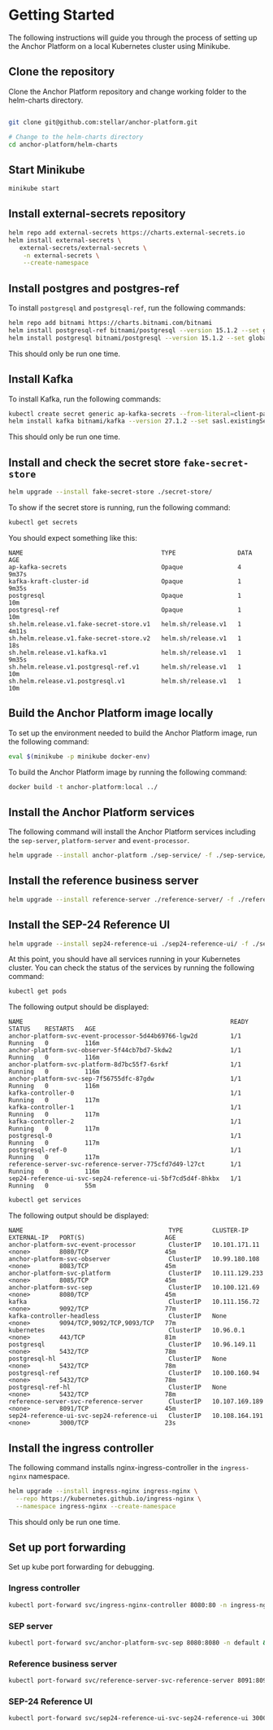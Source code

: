 # Getting Started

The following instructions will guide you through the process of setting up the Anchor Platform on a local Kubernetes cluster using Minikube.

## Clone the repository
Clone the Anchor Platform repository and change working folder to the helm-charts directory.
```bash

git clone git@github.com:stellar/anchor-platform.git

# Change to the helm-charts directory
cd anchor-platform/helm-charts
```

## Start Minikube
```bash
minikube start
```

## Install external-secrets repository
```bash
helm repo add external-secrets https://charts.external-secrets.io
helm install external-secrets \
   external-secrets/external-secrets \
    -n external-secrets \
    --create-namespace
```

## Install postgres and postgres-ref
To install `postgresql` and `postgresql-ref`, run the following commands:
```bash
helm repo add bitnami https://charts.bitnami.com/bitnami
helm install postgresql-ref bitnami/postgresql --version 15.1.2 --set global.postgresql.auth.postgresPassword=123456789
helm install postgresql bitnami/postgresql --version 15.1.2 --set global.postgresql.auth.postgresPassword=123456789
```
This should only be run one time.

## Install Kafka
To install Kafka, run the following commands:
```bash
kubectl create secret generic ap-kafka-secrets --from-literal=client-passwords=123456789 --from-literal=controller-password=123456789 --from-literal=inter-broker-password=123456789 --from-literal=system-user-password=123456789
helm install kafka bitnami/kafka --version 27.1.2 --set sasl.existingSecret=ap-kafka-secrets
```
This should only be run one time.

## Install and check the secret store `fake-secret-store`
```bash
helm upgrade --install fake-secret-store ./secret-store/
```

To show if the secret store is running, run the following command:
```bash
kubectl get secrets
```

You should expect something like this:
```
NAME                                      TYPE                 DATA   AGE
ap-kafka-secrets                          Opaque               4      9m37s
kafka-kraft-cluster-id                    Opaque               1      9m35s
postgresql                                Opaque               1      10m
postgresql-ref                            Opaque               1      10m
sh.helm.release.v1.fake-secret-store.v1   helm.sh/release.v1   1      4m11s
sh.helm.release.v1.fake-secret-store.v2   helm.sh/release.v1   1      18s
sh.helm.release.v1.kafka.v1               helm.sh/release.v1   1      9m35s
sh.helm.release.v1.postgresql-ref.v1      helm.sh/release.v1   1      10m
sh.helm.release.v1.postgresql.v1          helm.sh/release.v1   1      10m
````

## Build the Anchor Platform image locally
To set up the environment needed to build the Anchor Platform image, run the following command:
```bash
eval $(minikube -p minikube docker-env)
```
To build the Anchor Platform image by running the following command:
```bash
docker build -t anchor-platform:local ../
```

## Install the Anchor Platform services
The following command will install the Anchor Platform services including the `sep-server`, `platform-server` and `event-processor`.

```bash
helm upgrade --install anchor-platform ./sep-service/ -f ./sep-service/values.yaml
````

## Install the reference business server
```bash
helm upgrade --install reference-server ./reference-server/ -f ./reference-server/values.yaml
```

## Install the SEP-24 Reference UI
```bash
helm upgrade --install sep24-reference-ui ./sep24-reference-ui/ -f ./sep24-reference-ui/values.yaml
```

At this point, you should have all services running in your Kubernetes cluster. You can check the status of the services by running the following command:
```bash
kubectl get pods
```

The following output should be displayed:
```
NAME                                                         READY   STATUS    RESTARTS   AGE
anchor-platform-svc-event-processor-5d44b69766-lgw2d         1/1     Running   0          116m
anchor-platform-svc-observer-5f44cb7bd7-5kdw2                1/1     Running   0          116m
anchor-platform-svc-platform-8d7bc55f7-6srkf                 1/1     Running   0          116m
anchor-platform-svc-sep-7f56755dfc-87gdw                     1/1     Running   0          116m
kafka-controller-0                                           1/1     Running   0          117m
kafka-controller-1                                           1/1     Running   0          117m
kafka-controller-2                                           1/1     Running   0          117m
postgresql-0                                                 1/1     Running   0          117m
postgresql-ref-0                                             1/1     Running   0          117m
reference-server-svc-reference-server-775cfd7d49-l27ct       1/1     Running   0          116m
sep24-reference-ui-svc-sep24-reference-ui-5bf7cd5d4f-8hkbx   1/1     Running   0          55m
```

```bash
kubectl get services
```

The following output should be displayed:
```
NAME                                        TYPE        CLUSTER-IP       EXTERNAL-IP   PORT(S)                      AGE
anchor-platform-svc-event-processor         ClusterIP   10.101.171.11    <none>        8080/TCP                     45m
anchor-platform-svc-observer                ClusterIP   10.99.180.108    <none>        8083/TCP                     45m
anchor-platform-svc-platform                ClusterIP   10.111.129.233   <none>        8085/TCP                     45m
anchor-platform-svc-sep                     ClusterIP   10.100.121.69    <none>        8080/TCP                     45m
kafka                                       ClusterIP   10.111.156.72    <none>        9092/TCP                     77m
kafka-controller-headless                   ClusterIP   None             <none>        9094/TCP,9092/TCP,9093/TCP   77m
kubernetes                                  ClusterIP   10.96.0.1        <none>        443/TCP                      81m
postgresql                                  ClusterIP   10.96.149.11     <none>        5432/TCP                     78m
postgresql-hl                               ClusterIP   None             <none>        5432/TCP                     78m
postgresql-ref                              ClusterIP   10.100.160.94    <none>        5432/TCP                     78m
postgresql-ref-hl                           ClusterIP   None             <none>        5432/TCP                     78m
reference-server-svc-reference-server       ClusterIP   10.107.169.189   <none>        8091/TCP                     45m
sep24-reference-ui-svc-sep24-reference-ui   ClusterIP   10.108.164.191   <none>        3000/TCP                     23s
```

## Install the ingress controller
The following command installs nginx-ingress-controller in the `ingress-nginx` namespace.
```bash
helm upgrade --install ingress-nginx ingress-nginx \
  --repo https://kubernetes.github.io/ingress-nginx \
  --namespace ingress-nginx --create-namespace
```

This should only be run one time.

## Set up port forwarding 
Set up kube port forwarding for debugging.
### Ingress controller
```bash
kubectl port-forward svc/ingress-nginx-controller 8080:80 -n ingress-nginx &
```
### SEP server
```bash
kubectl port-forward svc/anchor-platform-svc-sep 8080:8080 -n default &
```

### Reference business server
```bash
kubectl port-forward svc/reference-server-svc-reference-server 8091:8091 -n default &
```

### SEP-24 Reference UI
```bash
kubectl port-forward svc/sep24-reference-ui-svc-sep24-reference-ui 3000:3000 -n default &
```
